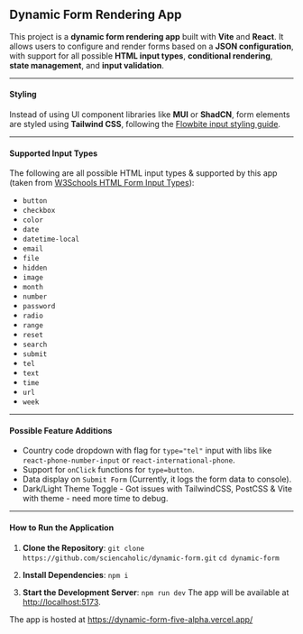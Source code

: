 **Dynamic Form Rendering App**
---

This project is a **dynamic form rendering app** built with **Vite** and **React**. It allows users to configure and render forms based on a **JSON configuration**, with support for all possible **HTML input types**, **conditional rendering**, **state management**, and **input validation**.

---

#### **Styling**

Instead of using UI component libraries like **MUI** or **ShadCN**, form elements are styled using **Tailwind CSS**, following the [Flowbite input styling guide](https://flowbite.com/docs/forms/input-field/).

---

#### **Supported Input Types**

The following are all possible HTML input types & supported by this app (taken from [W3Schools HTML Form Input Types](https://www.w3schools.com/html/html_form_input_types.asp)):

- `button`
- `checkbox`
- `color`
- `date`
- `datetime-local`
- `email`
- `file`
- `hidden`
- `image`
- `month`
- `number`
- `password`
- `radio`
- `range`
- `reset`
- `search`
- `submit`
- `tel`
- `text`
- `time`
- `url`
- `week`

---

#### **Possible Feature Additions**

- Country code dropdown with flag for `type="tel"` input with libs like `react-phone-number-input` or `react-international-phone`.
- Support for `onClick` functions for `type=button`.
- Data display on `Submit Form` (Currently, it logs the form data to console).
- Dark/Light Theme Toggle - Got issues with TailwindCSS, PostCSS & Vite with theme - need more time to debug.

---

#### **How to Run the Application**

1. **Clone the Repository**:
  `git clone https://github.com/sciencaholic/dynamic-form.git`
  `cd dynamic-form`

2. **Install Dependencies**:
  `npm i`

3. **Start the Development Server**:
  `npm run dev`
  The app will be available at <http://localhost:5173>.


The app is hosted at https://dynamic-form-five-alpha.vercel.app/